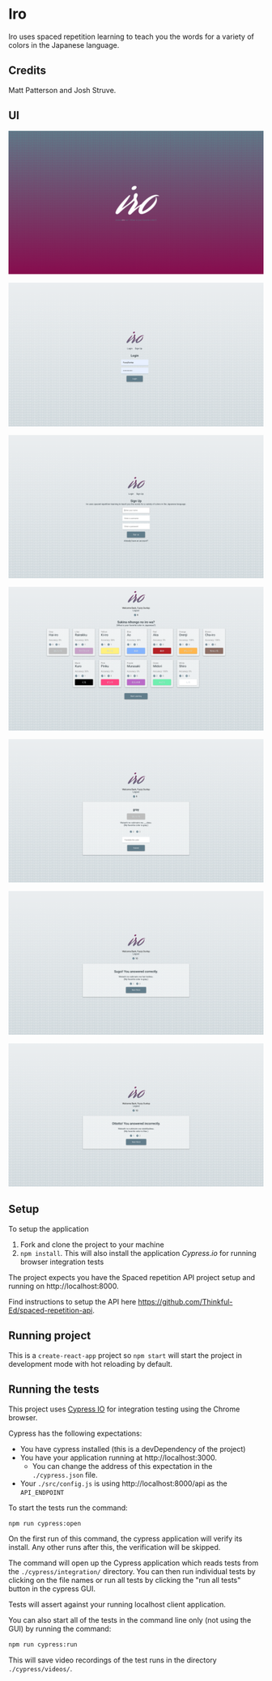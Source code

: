 # Iro

Iro uses spaced repetition learning to teach you the words for a variety of colors in the Japanese language.

## Credits

Matt Patterson and Josh Struve.

## UI

![Iro Branding](./screenshots/iro-branding.png "Iro Branding")

![Iro Log In](./screenshots/Iro-login.png "Iro Log In")

![Iro Sign Up](./screenshots/Iro-sign-up.png "Iro Sign Up")

![Iro Dashboard](./screenshots/iro-dashboard.png "Iro Dashboard")

![Iro Question](./screenshots/iro-question.png "Iro Question")

![Iro Correct Answer](./screenshots/Iro-correct-answer.png "Iro Correct Answer")

![Iro Incorrect Answer](./screenshots/Iro-incorrect-answer.png "Iro Incorrect Answer")

## Setup

To setup the application

1. Fork and clone the project to your machine
2. `npm install`. This will also install the application *Cypress.io* for running browser integration tests

The project expects you have the Spaced repetition API project setup and running on http://localhost:8000.

Find instructions to setup the API here https://github.com/Thinkful-Ed/spaced-repetition-api.

## Running project

This is a `create-react-app` project so `npm start` will start the project in development mode with hot reloading by default.

## Running the tests

This project uses [Cypress IO](https://docs.cypress.io) for integration testing using the Chrome browser.

Cypress has the following expectations:

- You have cypress installed (this is a devDependency of the project)
- You have your application running at http://localhost:3000.
  - You can change the address of this expectation in the `./cypress.json` file.
- Your `./src/config.js` is using http://localhost:8000/api as the `API_ENDPOINT`

To start the tests run the command:

```bash
npm run cypress:open
```

On the first run of this command, the cypress application will verify its install. Any other runs after this, the verification will be skipped.

The command will open up the Cypress application which reads tests from the `./cypress/integration/` directory. You can then run individual tests by clicking on the file names or run all tests by clicking the "run all tests" button in the cypress GUI.

Tests will assert against your running localhost client application.

You can also start all of the tests in the command line only (not using the GUI) by running the command:

```bash
npm run cypress:run
```

This will save video recordings of the test runs in the directory `./cypress/videos/`.

